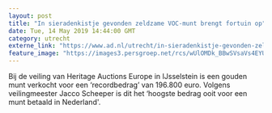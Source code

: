 ```yaml
---
layout: post
title: "In sieradenkistje gevonden zeldzame VOC-munt brengt fortuin op"
date: Tue, 14 May 2019 14:44:00 GMT
category: utrecht
externe_link: "https://www.ad.nl/utrecht/in-sieradenkistje-gevonden-zeldzame-voc-munt-brengt-fortuin-op~a5f82725/"
feature_image: "https://images3.persgroep.net/rcs/wUlOMDk_BBwSVsaVs4EYU6NcbbY/diocontent/148358831/_fitwidth/400/?appId=21791a8992982cd8da851550a453bd7f&quality=0.7"
---
```


Bij de veiling van Heritage Auctions Europe in IJsselstein is een gouden munt verkocht voor een ‘recordbedrag’ van 196.800 euro. Volgens veilingmeester Jacco Scheeper is dit het ‘hoogste bedrag ooit voor een munt betaald in Nederland'.
